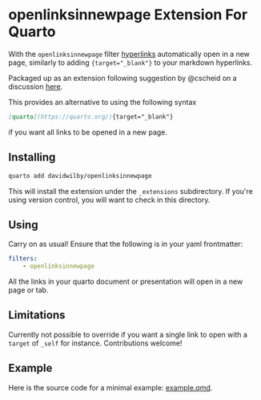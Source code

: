 # openlinksinnewpage Extension For Quarto

With the `openlinksinnewpage` filter [hyperlinks](https://quarto.org/) automatically open in a new page, similarly to adding `{target="_blank"}` to your markdown hyperlinks.

Packaged up as an extension following suggestion by @cscheid on a discussion [here](https://github.com/quarto-dev/quarto-cli/discussions/3169).

This provides an alternative to using the following syntax

```md
[quarto](https://quarto.org/){target="_blank"}
```

if you want all links to be opened in a new page.

## Installing

```bash
quarto add davidwilby/openlinksinnewpage
```

This will install the extension under the `_extensions` subdirectory.
If you're using version control, you will want to check in this directory.

## Using

Carry on as usual! Ensure that the following is in your yaml frontmatter:

```yaml
filters:
    - openlinksinnewpage
```

All the links in your quarto document or presentation will open in a new page or tab.

## Limitations
Currently not possible to override if you want a single link to open with a `target` of `_self` for instance. Contributions welcome!

## Example

Here is the source code for a minimal example: [example.qmd](example.qmd).

